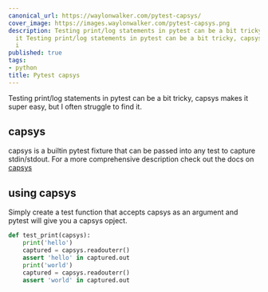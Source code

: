 ```yaml
---
canonical_url: https://waylonwalker.com/pytest-capsys/
cover_image: https://images.waylonwalker.com/pytest-capsys.png
description: Testing print/log statements in pytest can be a bit tricky, capsys makes
  it Testing print/log statements in pytest can be a bit tricky, capsys makes it capsys
  i
published: true
tags:
- python
title: Pytest capsys
---
```


Testing print/log statements in pytest can be a bit tricky, capsys makes it super easy, but I often struggle to find it.


## capsys

capsys is a builtin pytest fixture that can be passed into any test to capture stdin/stdout.  For a more comprehensive description check out the docs on [capsys](https://docs.pytest.org/en/stable/capture.html#accessing-captured-output-from-a-test-function)

## using capsys

Simply create a test function that accepts capsys as an argument and pytest will give you a capsys opject.

```python
def test_print(capsys):
    print('hello')
    captured = capsys.readouterr()
    assert 'hello' in captured.out
    print('world')
    captured = capsys.readouterr()
    assert 'world' in captured.out
```